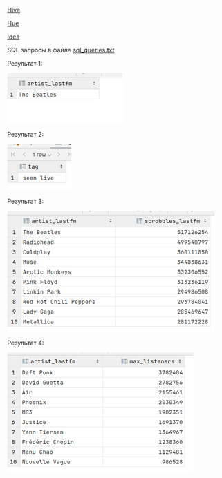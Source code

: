 [Hive](https://github.com/danidarya/MADE_big_data_2021/blob/main/homework2/Hive.png)

[Hue](https://github.com/danidarya/MADE_big_data_2021/blob/main/homework2/Hue_Hive_connection.png)

[Idea](https://github.com/danidarya/MADE_big_data_2021/blob/main/homework2/Idea_Hive_connection.png)

SQL запросы в файле [sql_queries.txt](https://github.com/danidarya/MADE_big_data_2021/blob/main/homework2/sql_queries.txt)

Результат 1:

![1](https://github.com/danidarya/MADE_big_data_2021/blob/main/homework2/query_results/result1.png)

Результат 2:

![2](https://github.com/danidarya/MADE_big_data_2021/blob/main/homework2/query_results/result2.png)

Результат 3:

![3](https://github.com/danidarya/MADE_big_data_2021/blob/main/homework2/query_results/result3.png)

Результат 4:

![4](https://github.com/danidarya/MADE_big_data_2021/blob/main/homework2/query_results/result4.png)
